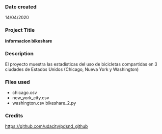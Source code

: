 ### Date created
14/04/2020

### Project Title
**informacion bikeshare**

### Description
El proyecto muestra las estadísticas del uso de bicicletas compartidas en 3 ciudades de Estados Unidos (Chicago, Nueva York y Washington)
### Files used
* chicago.csv
* new_york_city.csv
* washington.csv bikeshare_2.py

### Credits
https://github.com/udacity/pdsnd_github

